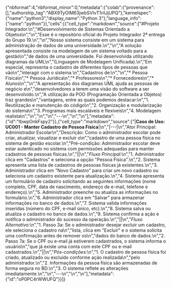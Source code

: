 {"nbformat":4,"nbformat_minor":0,"metadata":{"colab":{"provenance":[],"authorship_tag":"ABX9TyOIM63jwbSVIvT1riIJjUPQ"},"kernelspec":{"name":"python3","display_name":"Python 3"},"language_info":{"name":"python"}},"cells":[{"cell_type":"markdown","source":["#Projeto Integrador:\n","#Desenvolvimento de Sistemas Orientado a Objetos\n","\n","Esse é o repositório oficial do Projeto Integrador 2ª entrega do Grupo 19.\n","\n","Nosso sistema consiste em um sistema para administração de dados de uma universidade.\n","\n","A solução apresentada consiste na modelagem de um sistema voltado para a gestão\n","de dados de uma universidade. Foi desenvolvida utilizando diagramas da UML\n","(Linguagem de Modelagem Unificada).\n","Em especial, representa o cadastro de diferentes tipos de pessoas que vão\n","interagir com o sistema.\n","Cadastros de:\n","\n","*   Pessoa Física\n","*   Pessoa Jurídica\n","*   Professores\n","*   Fornecedores\n","*   Alunos\n","\n","A apresentação dos diagramas UML ajuda as pessoas de negócio e\n","desenvolvedores a terem uma visão do software a ser desenvolvido.\n","A utilização da POO (Programação Orientada a Objetos) traz grandes\n","vantagens, entre as quais podemos destacar:\n","1.  Reutilização e manutenção do código\n","2.  Organização e modularização do sistema\n","3.  Programas mais escaláveis e flexíveis\n","4.  Modelagem realista\n","\n","\n","\n","---\n","\n","\n"],"metadata":{"id":"tbwpOnkFspy2"}},{"cell_type":"markdown","source":["|**Caso de Uso: UC001 - Manter Cadastro de Pessoa Física**|\n","|---|\n","Ator Principal: Administrador Escolar\n","Descrição: Como o administrador escolar pode criar, atualizar, visualizar e excluir o\n","cadastro de uma pessoa física no sistema de gestão escolar.\n","Pré-condição: Administrador escolar deve estar autenticado no sistema com permissões adequadas para manter cadastros de pessoas físicas.\n","||\n","*Fluxo Principal:*\n","1. Administrador clica em \"Cadastros\" e seleciona a opção \"Pessoa Física\".\n","2. Sistema apresenta uma lista de cadastros de pessoas físicas já existentes.\n","3. Administrador clica em \"Novo Cadastro\" para criar um novo cadastro ou seleciona um cadastro existente para atualização.\n","4. Sistema apresenta um formulário de cadastro solicitando as seguintes informações (nome completo, CPF, data de nascimento, endereço de e-mail, telefone e endereço).\n","5. Administrador preenche ou atualiza as informações no formulário.\n","6. Administrador clica em \"Salvar\" para armazenar informações no banco de dados.\n","7. Sistema valida informações inseridas (número do CPF, e-mail único, etc).\n","8. Sistema salva ou atualiza o cadastro no banco de dados.\n","9. Sistema confirma a ação e notifica o administrador do sucesso da operação.\n","||\n","*Fluxo Alternativo:*\n","1. Passo 3a: Se o administrador desejar excluir um cadastro, ele seleciona o cadastro na\n","lista, clica em \"Excluir\" e o sistema solicita uma confirmação antes de remover os\n","dados do banco de dados.\n","2. Passo 7a: Se o CPF ou e-mail já estiverem cadastrados, o sistema informa o usuário\n","que já existe uma conta com este CPF ou e-mail cadastrados.\n","||\n","*Pós-condições:*\n","1. O cadastro de pessoa física foi criado, atualizado ou excluído conforme ação realizada\n","pelo administrador.\n","2. Informações da pessoa física são armazenadas de forma segura no BD.\n","3. O sistema reflete as alterações imediatamente.\n","\n","---\n","\n","\n"],"metadata":{"id":"oP0PC4rWWUFQ"}}]}